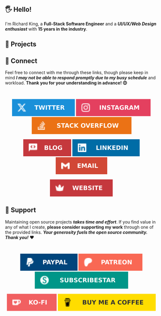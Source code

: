 ## 🖐️ Hello!

I'm Richard King, a **Full-Stack Software Engineer** and a ***UI/UX/Web Design enthusiast*** with **15 years in the industry**.

<!-- <br/>

<p align="center">    
  <picture>
    <source srcset="header_600.svg" media="(min-width: 950px)" />
    <source srcset="header_460.svg" media="(min-width: 525px)" />
    <source srcset="header_300.svg" media="(min-width: 200px)" />    
    <img alt="header" src="header_600.svg" width="846">  
  </picture>
</p>
-->

## 🚀 Projects

<!-- @intradoc Projects -->


<!-- @intradoc Projects -->

## 🤝 Connect

Feel free to connect with me through these links, though please keep in mind ***I may not be able to respond promptly due to my busy schedule*** and workload. **Thank you for your understanding in advance! 😊**

<br/>

<!-- @intradoc Connect -->
<!-- 1st row -->
<p align="center">
  <!-- Twitter -->
  <a href="https://twitter.com/richrdkng"><img src="./media/icons/gh-profile/twitter/icon.svg" /></a>
  <!-- Instagram -->
  <a href="https://www.instagram.com/richrdkng"><img src="./media/icons/gh-profile/instagram/icon.svg" /></a>
  <!-- Stack Overflow -->
  <a href="https://stackoverflow.com/users/10079674"><img src="./media/icons/gh-profile/stack-overflow/icon.svg" /></a>
</p>

<!-- 2nd row -->
<p align="center">
  <!-- Blog -->
  <a href="https://www.richrdkng.com/blog"><img src="./media/icons/gh-profile/blog/icon.svg" /></a>
  <!-- LinkedIn -->
  <a href="https://www.linkedin.com/in/richrdkng"><img src="./media/icons/gh-profile/linkedin/icon.svg" /></a>
  <!-- Email -->
  <a href="mailto:richrdkng@gmail.com"><img src="./media/icons/gh-profile/email/icon.svg" /></a>
</p>

<!-- 3rd row -->
<p align="center">
  <!-- Website -->
  <a href="https://www.richrdkng.com"><img src="./media/icons/gh-profile/website/icon.svg" /></a>
</p>


<!-- @intradoc Connect -->

## 🍻 Support

Maintaining open source projects ***takes time and effort***. If you find value in any of what I create, **please consider supporting my work** through one of the provided links. ***Your generosity fuels the open source community. Thank you!*** ❤️

<!-- TODO: cashapp tag, donably, gh sponsors, liberapay, boosty.to, donorbox.org, crypto and more (https://github.com/Ileriayo/markdown-badges#-funding) -->

<br/>

<!-- @intradoc Support -->
<!-- 1st row -->
<p align="center">
  <!-- PayPal -->
  <a href="https://www.paypal.com/donate/?hosted_button_id=ZCJ75S25NS7QC"><img src="./media/icons/gh-profile/paypal/icon.svg" /></a>
  <!-- Patreon -->
  <a href="https://www.patreon.com/richrdkng"><img src="./media/icons/gh-profile/patreon/icon.svg" /></a>
  <!-- SubscribeStar -->
  <a href="https://www.subscribestar.com/richrdkng"><img src="./media/icons/gh-profile/subscribe-star/icon.svg" /></a>
</p>

<!-- 2nd row -->
<p align="center">
  <!-- Ko-fi -->
  <a href="https://ko-fi.com/richrdkng"><img src="./media/icons/gh-profile/ko-fi/icon.svg" /></a>
  <!-- Buy me a coffee -->
  <a href="https://ko-fi.com/richrdkng"><img src="./media/icons/gh-profile/buy-me-a-coffee/icon.svg" /></a>
</p>


<!-- @intradoc Support -->

<br/>
